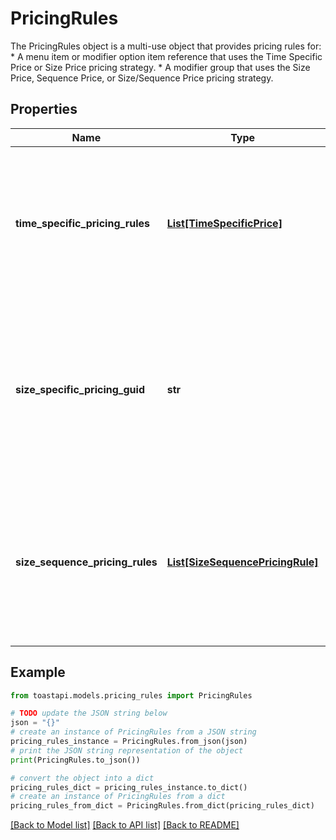 # PricingRules

The PricingRules object is a multi-use object that provides pricing rules for:   * A menu item or modifier option item reference that uses the Time Specific Price or Size Price pricing strategy.   * A modifier group that uses the Size Price, Sequence Price, or Size/Sequence Price pricing strategy. 

## Properties

Name | Type | Description | Notes
------------ | ------------- | ------------- | -------------
**time_specific_pricing_rules** | [**List[TimeSpecificPrice]**](TimeSpecificPrice.md) | An array of &#x60;TimeSpecificPrice&#x60; objects that define the time-specific prices for a menu item or modifier option item reference that uses the Time Specific Price pricing strategy. If the menu item or modifier option item reference does not use time-specific prices, this array is empty.  | [optional] 
**size_specific_pricing_guid** | **str** | The GUID of a Size modifier group that defines sizes and prices for a menu item or a modifier option item reference that uses the Size Price pricing strategy. If the menu item or modifier option item reference does not use the Size Price pricing strategy, then &#x60;sizeSpecificPricingGuid&#x60; is null.  | [optional] 
**size_sequence_pricing_rules** | [**List[SizeSequencePricingRule]**](SizeSequencePricingRule.md) | An array of &#x60;SizeSequencePricingRule&#x60; objects that define the prices for the modifier options in a modifier group that uses the Size Price, Sequence Price, or Size/Sequence Pricing pricing strategy. If the modifier group does not use one of these pricing strategies, this array is empty.  | [optional] 

## Example

```python
from toastapi.models.pricing_rules import PricingRules

# TODO update the JSON string below
json = "{}"
# create an instance of PricingRules from a JSON string
pricing_rules_instance = PricingRules.from_json(json)
# print the JSON string representation of the object
print(PricingRules.to_json())

# convert the object into a dict
pricing_rules_dict = pricing_rules_instance.to_dict()
# create an instance of PricingRules from a dict
pricing_rules_from_dict = PricingRules.from_dict(pricing_rules_dict)
```
[[Back to Model list]](../README.md#documentation-for-models) [[Back to API list]](../README.md#documentation-for-api-endpoints) [[Back to README]](../README.md)


